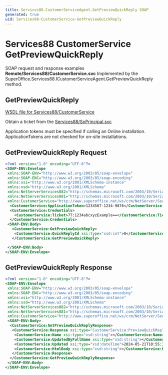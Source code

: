 ```yaml
---
title: Services88.CustomerServiceAgent.GetPreviewQuickReply SOAP
generated: true
uid: Services88-CustomerService-GetPreviewQuickReply
---
```


# Services88 CustomerService GetPreviewQuickReply

SOAP request and response examples **Remote/Services88/CustomerService.svc**
Implemented by the <see cref="M:SuperOffice.Services88.ICustomerServiceAgent.GetPreviewQuickReply">SuperOffice.Services88.ICustomerServiceAgent.GetPreviewQuickReply</see> method.

## GetPreviewQuickReply





[WSDL file for Services88/CustomerService](../Services88-CustomerService.md)

Obtain a ticket from the [Services88/SoPrincipal.svc](../SoPrincipal/index.md)

Application tokens must be specified if calling an Online installation. ApplicationTokens are not checked for on-site installations.

## GetPreviewQuickReply Request

```xml
<?xml version="1.0" encoding="UTF-8"?>
<SOAP-ENV:Envelope
 xmlns:SOAP-ENV="http://www.w3.org/2003/05/soap-envelope"
 xmlns:SOAP-ENC="http://www.w3.org/2003/05/soap-encoding"
 xmlns:xsi="http://www.w3.org/2001/XMLSchema-instance"
 xmlns:xsd="http://www.w3.org/2001/XMLSchema"
 xmlns:NetServerServices882="http://schemas.microsoft.com/2003/10/Serialization/Arrays"
 xmlns:NetServerServices881="http://schemas.microsoft.com/2003/10/Serialization/"
 xmlns:CustomerService="http://www.superoffice.net/ws/crm/NetServer/Services88">
  <CustomerService:ApplicationToken>1234567-1234-9876</CustomerService:ApplicationToken>
  <CustomerService:Credentials>
    <CustomerService:Ticket>7T:1234abcxyzExample==</CustomerService:Ticket>
  </CustomerService:Credentials>
 <SOAP-ENV:Body>
   <CustomerService:GetPreviewQuickReply>
    <CustomerService:QuickReplyId xsi:type="xsd:int">0</CustomerService:QuickReplyId>
   </CustomerService:GetPreviewQuickReply>

 </SOAP-ENV:Body>
</SOAP-ENV:Envelope>

```


## GetPreviewQuickReply Response

```xml
<?xml version="1.0" encoding="UTF-8"?>
<SOAP-ENV:Envelope
 xmlns:SOAP-ENV="http://www.w3.org/2003/05/soap-envelope"
 xmlns:SOAP-ENC="http://www.w3.org/2003/05/soap-encoding"
 xmlns:xsi="http://www.w3.org/2001/XMLSchema-instance"
 xmlns:xsd="http://www.w3.org/2001/XMLSchema"
 xmlns:NetServerServices882="http://schemas.microsoft.com/2003/10/Serialization/Arrays"
 xmlns:NetServerServices881="http://schemas.microsoft.com/2003/10/Serialization/"
 xmlns:CustomerService="http://www.superoffice.net/ws/crm/NetServer/Services88">
 <SOAP-ENV:Body>
  <CustomerService:GetPreviewQuickReplyResponse>
   <CustomerService:Response xsi:type="CustomerService:PreviewQuickReply">
    <CustomerService:Name xsi:type="xsd:string"></CustomerService:Name>
    <CustomerService:UpdatedByFullName xsi:type="xsd:string"></CustomerService:UpdatedByFullName>
    <CustomerService:Updated xsi:type="xsd:dateTime">2024-05-21T10:55:36Z</CustomerService:Updated>
    <CustomerService:HtmlBody xsi:type="xsd:string"></CustomerService:HtmlBody>
   </CustomerService:Response>
  </CustomerService:GetPreviewQuickReplyResponse>
 </SOAP-ENV:Body>
</SOAP-ENV:Envelope>

```

